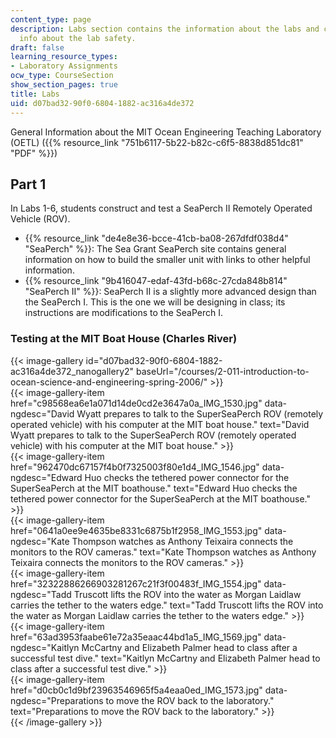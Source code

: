 ```yaml
---
content_type: page
description: Labs section contains the information about the labs and contains general
  info about the lab safety.
draft: false
learning_resource_types:
- Laboratory Assignments
ocw_type: CourseSection
show_section_pages: true
title: Labs
uid: d07bad32-90f0-6804-1882-ac316a4de372
---
```

General Information about the MIT Ocean Engineering Teaching Laboratory (OETL) ({{% resource_link "751b6117-5b22-b82c-c6f5-8838d851dc81" "PDF" %}})

## Part 1

In Labs 1-6, students construct and test a SeaPerch II Remotely Operated Vehicle (ROV).

- {{% resource_link "de4e8e36-bcce-41cb-ba08-267dfdf038d4" "SeaPerch" %}}: The Sea Grant SeaPerch site contains general information on how to build the smaller unit with links to other helpful information.
- {{% resource_link "9b416047-edaf-43fd-b68c-27cda848b814" "SeaPerch II" %}}: SeaPerch II is a slightly more advanced design than the SeaPerch I. This is the one we will be designing in class; its instructions are modifications to the SeaPerch I.

### Testing at the MIT Boat House (Charles River)

{{< image-gallery id="d07bad32-90f0-6804-1882-ac316a4de372_nanogallery2" baseUrl="/courses/2-011-introduction-to-ocean-science-and-engineering-spring-2006/" >}}  
{{< image-gallery-item href="c98568ea6e1a071d14de0cd2e3647a0a_IMG_1530.jpg" data-ngdesc="David Wyatt prepares to talk to the SuperSeaPerch ROV (remotely operated vehicle) with his computer at the MIT boat house." text="David Wyatt prepares to talk to the SuperSeaPerch ROV (remotely operated vehicle) with his computer at the MIT boat house." >}}  
{{< image-gallery-item href="962470dc67157f4b0f7325003f80e1d4_IMG_1546.jpg" data-ngdesc="Edward Huo checks the tethered power connector for the SuperSeaPerch at the MIT boathouse." text="Edward Huo checks the tethered power connector for the SuperSeaPerch at the MIT boathouse." >}}  
{{< image-gallery-item href="0641a0ee9e4635be8331c6875b1f2958_IMG_1553.jpg" data-ngdesc="Kate Thompson watches as Anthony Teixaira connects the monitors to the ROV cameras." text="Kate Thompson watches as Anthony Teixaira connects the monitors to the ROV cameras." >}}  
{{< image-gallery-item href="32322886266903281267c21f3f00483f_IMG_1554.jpg" data-ngdesc="Tadd Truscott lifts the ROV into the water as Morgan Laidlaw carries the tether to the waters edge." text="Tadd Truscott lifts the ROV into the water as Morgan Laidlaw carries the tether to the waters edge." >}}  
{{< image-gallery-item href="63ad3953faabe61e72a35eaac44bd1a5_IMG_1569.jpg" data-ngdesc="Kaitlyn McCartny and Elizabeth Palmer head to class after a successful test dive." text="Kaitlyn McCartny and Elizabeth Palmer head to class after a successful test dive." >}}  
{{< image-gallery-item href="d0cb0c1d9bf23963546965f5a4eaa0ed_IMG_1573.jpg" data-ngdesc="Preparations to move the ROV back to the laboratory." text="Preparations to move the ROV back to the laboratory." >}}  
{{< /image-gallery >}}